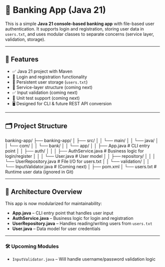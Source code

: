 # 🏦 Banking App (Java 21)

This is a simple **Java 21 console-based banking app** with file-based user authentication. It supports login and registration, storing user data in `users.txt`, and uses modular classes to separate concerns (service layer, validation, storage).

---

## 🔧 Features

- ✅ Java 21 project with Maven
- 🔐 Login and registration functionality
- 💾 Persistent user storage (`users.txt`)
- 🧱 Service-layer structure (coming next)
- ✅ Input validation (coming next)
- 🧪 Unit test support (coming next)
- 🖥️ Designed for CLI & future REST API conversion

---

## 🗂️ Project Structure

banking-app/ 
├── banking-app/ 
│ ├── src/ 
│ │ └── main/ 
│ │ └── java/ 
│ │ └── com/ 
│ │ └── bank/ 
│ │ └── app/ 
│ │ ├── App.java # CLI entry point 
│ │ ├── auth/ 
│ │ │ ├── AuthService.java # Business logic for login/register 
│ │ │ └── User.java # User model 
│ │ ├── repository/ 
│ │ │ └── UserRepository.java # File I/O for users.txt 
│ │ └── validation/ 
│ │ └── InputValidator.java # (Coming next) 
│ ├── pom.xml 
│ └── users.txt # Runtime user data (ignored in Git) 

---

## 🔧 Architecture Overview

This app is now modularized for maintainability:

- **App.java** – CLI entry point that handles user input
- **AuthService.java** – Business logic for login and registration
- **UserRepository.java** – Handles reading/writing users from `users.txt`
- **User.java** – Data model for user credentials

---

### 🛠️ Upcoming Modules
- `InputValidator.java` – Will handle username/password validation logic
